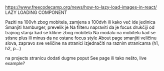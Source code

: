 https://www.freecodecamp.org/news/how-to-lazy-load-images-in-react/ LAZY LOADING COMPONENT

Paziti na 100vh zbog mobitela, zamjena s 100dvh ili kako već ide jedinica
Smanjiti hamburger, prevelik je
Na filteru napraviti da je focus drukčiji od trajnog stanja kad se klikne zbog mobitela
Na modalu na mobitelu kad se stisne plus ili minus da ne ostane focus style
About page smanjiti veličinu slova, zapravo sve veličine na stranici izjednačiti na raznim stranicama (h1, h2, p...)

na projects stranicu dodati dugme poput See page ili tako nešto, live example?

